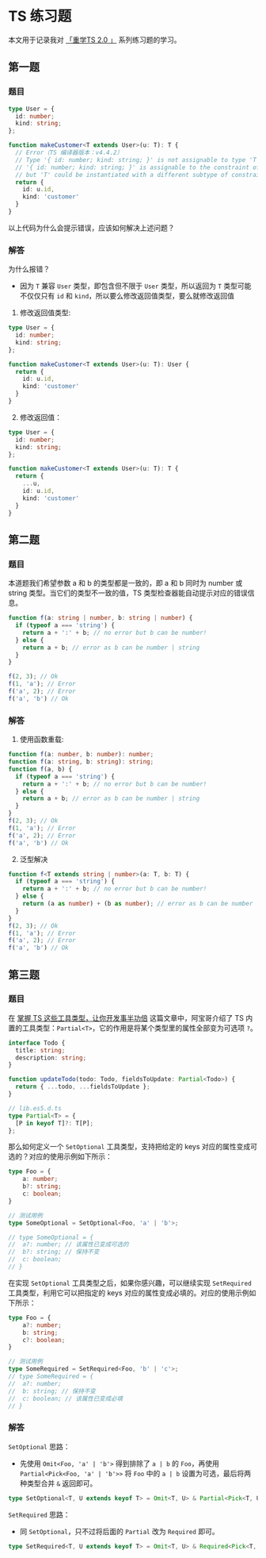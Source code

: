 <!--
 * @Descripttion: 
 * @version: 
 * @Author: qiuxchao
 * @Date: 2022-09-05 10:29:12
 * @LastEditors: qiuxchao
 * @LastEditTime: 2022-09-05 14:21:38
-->
# TS 练习题

本文用于记录我对 [「重学TS 2.0 」](https://github.com/semlinker/awesome-typescript/issues?page=2&q=is%3Aissue+is%3Aopen) 系列练习题的学习。

## 第一题

### 题目

```ts
type User = {
  id: number;
  kind: string;
};

function makeCustomer<T extends User>(u: T): T {
  // Error（TS 编译器版本：v4.4.2）
  // Type '{ id: number; kind: string; }' is not assignable to type 'T'.
  // '{ id: number; kind: string; }' is assignable to the constraint of type 'T', 
  // but 'T' could be instantiated with a different subtype of constraint 'User'.
  return {
    id: u.id,
    kind: 'customer'
  }
}
```

以上代码为什么会提示错误，应该如何解决上述问题？

### 解答

为什么报错？

- 因为 `T` 兼容 `User` 类型，即包含但不限于 `User` 类型，所以返回为 `T` 类型可能不仅仅只有 `id` 和 `kind`，所以要么修改返回值类型，要么就修改返回值

1. 修改返回值类型:

```ts
type User = {
  id: number;
  kind: string;
};

function makeCustomer<T extends User>(u: T): User {
  return {
    id: u.id,
    kind: 'customer'
  }
}
```

2. 修改返回值：

```ts
type User = {
  id: number;
  kind: string;
};

function makeCustomer<T extends User>(u: T): T {
  return {
    ...u,
    id: u.id,
    kind: 'customer'
  }
}
```

## 第二题

### 题目

本道题我们希望参数 a 和 b 的类型都是一致的，即 a 和 b 同时为 number 或 string 类型。当它们的类型不一致的值，TS 类型检查器能自动提示对应的错误信息。

```ts
function f(a: string | number, b: string | number) {
  if (typeof a === 'string') {
    return a + ':' + b; // no error but b can be number!
  } else {
    return a + b; // error as b can be number | string
  }
}

f(2, 3); // Ok
f(1, 'a'); // Error
f('a', 2); // Error
f('a', 'b') // Ok
```

### 解答

1. 使用函数重载:

```ts
function f(a: number, b: number): number;
function f(a: string, b: string): string;
function f(a, b) {
  if (typeof a === 'string') {
    return a + ':' + b; // no error but b can be number!
  } else {
    return a + b; // error as b can be number | string
  }
}
f(2, 3); // Ok
f(1, 'a'); // Error
f('a', 2); // Error
f('a', 'b') // Ok
```

2. 泛型解决

```ts
function f<T extends string | number>(a: T, b: T) {
  if (typeof a === 'string') {
    return a + ':' + b; // no error but b can be number!
  } else {
    return (a as number) + (b as number); // error as b can be number | string
  }
}
f(2, 3); // Ok
f(1, 'a'); // Error
f('a', 2); // Error
f('a', 'b') // Ok
```

## 第三题

### 题目

在 [掌握 TS 这些工具类型，让你开发事半功倍](https://mp.weixin.qq.com/s?__biz=MzI2MjcxNTQ0Nw==&mid=2247484142&idx=1&sn=946ba90d10e2625513f09e60a462b3a7&chksm=ea47a3b6dd302aa05af716d0bd70d8d7c682c9f4527a9a0c03cd107635711c394ab155127f9e&scene=21#wechat_redirect) 这篇文章中，阿宝哥介绍了 TS 内置的工具类型：`Partial<T>`，它的作用是将某个类型里的属性全部变为可选项 `?`。

```ts
interface Todo {
  title: string;
  description: string;
}

function updateTodo(todo: Todo, fieldsToUpdate: Partial<Todo>) {
  return { ...todo, ...fieldsToUpdate };
}

// lib.es5.d.ts
type Partial<T> = {
  [P in keyof T]?: T[P];
};
```

那么如何定义一个 `SetOptional` 工具类型，支持把给定的 keys 对应的属性变成可选的？对应的使用示例如下所示：

```ts
type Foo = {
	a: number;
	b?: string;
	c: boolean;
}

// 测试用例
type SomeOptional = SetOptional<Foo, 'a' | 'b'>;

// type SomeOptional = {
// 	a?: number; // 该属性已变成可选的
// 	b?: string; // 保持不变
// 	c: boolean; 
// }
```

在实现 `SetOptional` 工具类型之后，如果你感兴趣，可以继续实现 `SetRequired` 工具类型，利用它可以把指定的 keys 对应的属性变成必填的。对应的使用示例如下所示：

```ts
type Foo = {
	a?: number;
	b: string;
	c?: boolean;
}

// 测试用例
type SomeRequired = SetRequired<Foo, 'b' | 'c'>;
// type SomeRequired = {
// 	a?: number;
// 	b: string; // 保持不变
// 	c: boolean; // 该属性已变成必填
// }
```

### 解答

`SetOptional` 思路：

- 先使用 `Omit<Foo, 'a' | 'b'>` 得到排除了 `a | b` 的 `Foo`，再使用 `Partial<Pick<Foo, 'a' | 'b'>>` 将 `Foo` 中的 `a | b` 设置为可选，最后将两种类型合并 `&` 返回即可。

```ts
type SetOptional<T, U extends keyof T> = Omit<T, U> & Partial<Pick<T, U>>;
```

`SetRequired` 思路：

- 同 `SetOptional`，只不过将后面的 `Partial` 改为 `Required` 即可。

```ts
type SetRequired<T, U extends keyof T> = Omit<T, U> & Required<Pick<T, U>>;
```